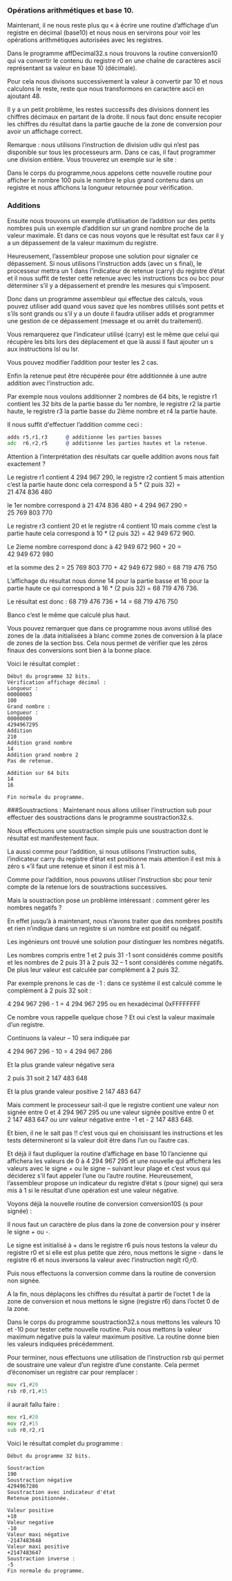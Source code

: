 ### Opérations arithmétiques et base 10.
Maintenant, il ne nous reste plus qu « à écrire une routine d’affichage d’un registre en décimal (base10) et nous nous en servirons pour voir les opérations arithmétiques autorisées avec les registres.

Dans le programme affDecimal32.s nous trouvons la routine conversion10 qui va convertir le contenu du registre r0 en une chaîne de caractères ascii représentant sa valeur en base 10 (décimale).

Pour cela nous divisons successivement la valeur à convertir par 10 et nous calculons le reste, reste que nous transformons en caractère ascii en ajoutant 48. 

Il y a un petit problème, les restes successifs des divisions donnent les chiffres décimaux en partant de la droite. Il nous faut donc ensuite recopier les chiffres du résultat dans la partie gauche de la zone de conversion pour avoir un affichage correct.

Remarque : nous utilisons l’instruction de division udiv qui n’est pas disponible sur tous les processeurs arm. Dans ce cas, il faut programmer une division entière. Vous trouverez un exemple sur le site : 

Dans le corps du programme,nous appelons cette nouvelle routine pour afficher le nombre 100 puis le nombre le plus grand contenu dans un registre et nous affichons la longueur retournée pour vérification.

### Additions
Ensuite nous trouvons un exemple d’utilisation de l’addition sur des petits nombres puis un exemple d’addition sur un grand nombre proche de la valeur maximale. Et dans ce cas nous voyons que le résultat est faux car il y a un dépassement de la valeur maximum du registre. 

Heureusement, l’assembleur propose une solution pour signaler ce dépassement. Si nous utilisons l’instruction adds (avec un s final), le processeur mettra un 1 dans l’indicateur de retenue (carry) du registre d’état et il nous suffit de tester cette retenue avec les instructions bcs ou bcc pour déterminer s’il y a dépassement et prendre les mesures qui s’imposent.

Donc dans un programme assembleur qui effectue des calculs, vous pouvez utiliser add quand vous savez que les nombres utilisés sont petits et s’ils sont grands ou s’il y a un doute il faudra utiliser adds et programmer une gestion de ce dépassement (message et ou arrêt du traitement).

Vous remarquerez que l’indicateur utilisé (carry) est le même que celui qui récupère les bits lors des déplacement et que là aussi il faut ajouter un s aux instructions lsl ou lsr.

Vous pouvez modifier l’addition pour tester les 2 cas.

Enfin la retenue peut être récupérée pour être additionnée à une autre addition avec l’instruction adc.

Par exemple nous voulons additionner 2 nombres de 64 bits, le registre r1 contient les 32 bits de la partie basse du 1er nombre, le registre r2 la partie haute, le registre r3 la partie basse du 2ième nombre et r4 la partie haute.

Il nous suffit d'effectuer l’addition comme ceci :
```asm
adds r5,r1,r3      @ additionne les parties basses
adc  r6,r2,r5      @ additionne les parties hautes et la retenue.

```

Attention à l’interprétation des résultats car quelle addition avons nous fait exactement ?

Le registre r1 contient 4 294 967 290, le registre r2 contient 5 mais attention c’est la partie haute donc cela correspond à 5 * (2 puis 32) = 21 474 836 480

le 1er nombre correspond à 21 474 836 480 +  4 294 967 290 = 25 769 803 770

Le registre r3 contient 20 et le registre r4 contient 10 mais comme c’est la partie haute cela correspond à 10 * (2 puis 32) = 42 949 672 960.

Le 2ieme nombre correspond donc à 42 949 672 960 + 20 = 42 949 672 980

et la somme des 2 = 25 769 803 770 + 42 949 672 980 = 68 719 476 750

L’affichage du résultat nous donne 14 pour la partie basse et 16 pour la partie haute ce qui correspond à 16 * (2 puis 32) = 68 719 476 736.

Le résultat est donc : 68 719 476 736 + 14 = 68 719 476 750

Banco c’est le même que calculé plus haut. 


Vous pouvez remarquer que dans ce programme nous avons utilisé des zones de la .data initialisées à blanc comme zones de conversion à la place de zones de la section bss. Cela nous permet de vérifier que les zéros finaux des conversions sont bien à la bonne place.

Voici le résultat complet :
```
Début du programme 32 bits.
Vérification affichage décimal :
Longueur :
00000003
100
Grand nombre :
Longueur :
00000009
4294967295
Addition
210
Addition grand nombre
14
Addition grand nombre 2
Pas de retenue.

Addition sur 64 bits
14
16

Fin normale du programme.
``` 
###Soustractions :
Maintenant nous allons utiliser l’instruction sub pour effectuer des soustractions dans le programme soustraction32.s.

Nous effectuons une soustraction simple puis une soustraction dont le résultat est manifestement faux.
 
La aussi comme pour l’addition, si nous utilisons l’instruction subs, l’indicateur carry du registre d’état est positionne mais attention il est mis à zéro s «’il faut une retenue et sinon il est mis à 1.

Comme pour l’addition, nous pouvons utiliser l’instruction sbc pour tenir compte de la retenue lors de soustractions successives.

Mais la soustraction pose un problème intéressant : comment gérer les nombres negatifs ?

En effet jusqu’à à maintenant, nous n’avons traiter que des nombres positifs et rien n’indique dans un registre si un nombre est positif ou négatif.

Les ingénieurs ont trouvé une solution pour distinguer les nombres négatifs. 

Les nombres compris entre 1 et 2 puis 31 -1 sont considérés comme positifs et les nombres de 2 puis 31 à 2 puis 32 – 1 sont considérés comme négatifs. De plus leur valeur est calculée par complément à 2 puis 32.

Par exemple prenons le cas de -1 : dans ce système il est calculé comme le complément à 2 puis 32 soit :

4 294 967 296   - 1 = 4 294 967 295 ou en hexadécimal 0xFFFFFFFF 

Ce nombre vous rappelle quelque chose ? Et oui c’est la valeur maximale d’un registre.

Continuons la valeur – 10 sera indiquée par 

4 294 967 296   - 10   = 4 294 967 286

Et la plus grande valeur négative sera 

2 puis 31 soit 2 147 483 648

Et la plus grande valeur positive 
2 147 483 647

Mais comment le processeur sait-il que le registre contient une valeur non signée entre 0 et  4 294 967 295 ou une valeur signée positive entre 0 et 2 147 483 647 ou unr valeur négative entre -1 et - 2 147 483 648. 

Et bien, il ne le sait pas !! c’est vous qui en choisissant les instructions et les tests détermineront si la valeur doit être dans l’un ou l’autre cas.

Et déjà il faut dupliquer la routine d’affichage en base 10 l’ancienne qui affichera les valeurs de 0 à 4 294 967 295 et une nouvelle qui affichera les valeurs avec le signe + ou le signe – suivant leur plage et c’est vous qui déciderez s’il faut appeler l’une ou l’autre routine.
Heureusement, l’assembleur propose un indicateur du registre d’état s (pour signe) qui sera mis à 1 si le résultat d’une opération est une valeur négative.

Voyons déjà la nouvelle routine de conversion conversion10S  (s pour signée) :

Il nous faut un caractère de plus dans la zone de conversion pour y insérer le signe + ou -. 

Le signe est initialisé à + dans le registre r6 puis nous testons la valeur du registre r0 et si elle est plus petite que zéro, nous mettons le signe - dans le registre r6 et nous inversons la valeur avec l’instruction neglt r0,r0.

Puis nous effectuons la conversion comme dans la routine de conversion non signée.

A la fin, nous déplaçons les chiffres du résultat à partir de l’octet 1 de la zone de conversion et nous mettons le signe (registre r6) dans l’octet 0 de la zone.

Dans le corps du programme soustraction32.s nous mettons les valeurs 10 et -10 pour tester cette nouvelle routine.
Puis nous mettons la valeur maximum négative puis la valeur maximum positive. La routine donne bien les valeurs indiquées précédemment.

Pour terminer, nous effectuons une utilisation de l’instruction rsb qui permet de soustraire une valeur d’un registre d’une constante. Cela permet d’économiser un registre car pour remplacer :
```asm
mov r1,#20
rsb r0,r1,#15
```

il aurait fallu faire :
```asm
mov r1,#20
mov r2,#15
sub r0,r2,r1
```

Voici le résultat complet du programme :
```
Début du programme 32 bits.

Soustraction
190
Soustraction négative
4294967286
Soustraction avec indicateur d'état
Retenue positionnée.

Valeur positive
+10
Valeur negative
-10
Valeur maxi négative
-2147483648
Valeur maxi positive
+2147483647
Soustraction inverse :
-5
Fin normale du programme.
```
